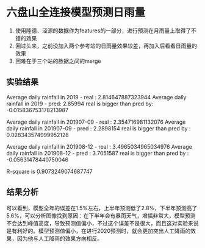 # 六盘山全连接模型预测日雨量
1. 使用隆德、泾源的数据作为features的一部分，进行预测在月雨量上取得了不错的效果
2. 回过头来，之前没加入两个参考站的日雨量效果较差，再加入后看看日雨量的效果
3. 困难在于三个站的数据之间的merge

## 实验结果
Average daily rainfall in 2019 - real :  2.814647887323944
Average daily rainfall in 2019 - pred:  2.85994
real is bigger than pred by:  -0.015836753178213987 

Average daily rainfall in 201907-09 - real : 2.354716981132076
Average daily rainfall in 201907-09 - pred : 2.2898154
real is bigger than pred by : 0.028343574999952128 

Average daily rainfall in 201908-12 - real : 3.4965034965034976
Average daily rainfall in 201908-12 - pred : 3.7051587
real is bigger than pred by : -0.05631478440750046 

R-square is  0.9073249074687747
## 结果分析
可以看到，模型全年的误差在1.5%左右，上半年预测低了2.8%，下半年预测高了5.6%，可以分析图像找到原因：在下半年会有暴雨天气，增幅非常大，模型预测不会达到峰值高度，导致预测值偏小，不过这个误差不是很大，而且这对实验来说是有利好的。模型预测值偏小，在进行2020预测时，就会更加突出人工降雨的效果，因为他与人工降雨的效果方向相反。
